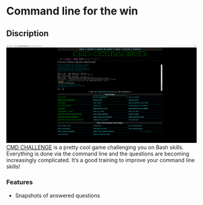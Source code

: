 # Command line for the win
## Discription
![This is an image](cmdchallengepic.png)
[CMD CHALLENGE](https://cmdchallenge.com/) is a pretty cool game challenging you on Bash skills. Everything is done via the command line and the questions are becoming increasingly complicated. It’s a good training to improve your command line skills!

### Features
* Snapshots of answered questions
